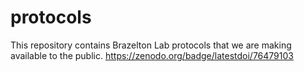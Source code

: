 # protocols
This repository contains Brazelton Lab protocols that we are making available to the public. 
https://zenodo.org/badge/latestdoi/76479103
